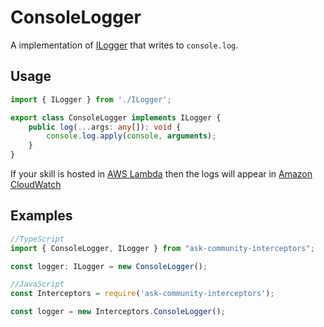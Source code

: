 # ConsoleLogger

A implementation of [ILogger](ILogger.md) that writes to `console.log`.

## Usage

```ts
import { ILogger } from './ILogger';

export class ConsoleLogger implements ILogger {
    public log(...args: any[]): void {
        console.log.apply(console, arguments);
    }
}
```

If your skill is hosted in [AWS Lambda](https://aws.amazon.com/lambda/) then the logs will appear in [Amazon CloudWatch](https://aws.amazon.com/cloudwatch/)

## Examples

```ts
//TypeScript
import { ConsoleLogger, ILogger } from "ask-community-interceptors";

const logger: ILogger = new ConsoleLogger();
```

```javascript
//JavaScript
const Interceptors = require('ask-community-interceptors');

const logger = new Interceptors.ConsoleLogger();
```
